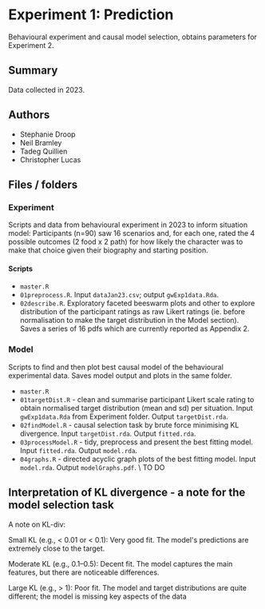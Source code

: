 # Experiment 1: Prediction

Behavioural experiment and causal model selection, obtains parameters for Experiment 2.

## Summary

Data collected in 2023.

## Authors

- Stephanie Droop
- Neil Bramley
- Tadeg Quillien
- Christopher Lucas

## Files / folders

### Experiment

Scripts and data from behavioural experiment in 2023 to inform situation model: Participants (n=90) saw 16 scenarios and, for each one, rated the 4 possible outcomes (2 food x 2 path) for how likely the character was to make that choice given their biography and starting position.

#### Scripts

- `master.R`
- `01preprocess.R`. Input `dataJan23.csv`; output `gwExp1data.Rda`.
- `02describe.R`. Exploratory faceted beeswarm plots and other to explore distribution of the participant ratings as raw Likert ratings (ie. before normalisation to make the target distribution in the Model section). Saves a series of 16 pdfs which are currently reported as Appendix 2.

### Model

Scripts to find and then plot best causal model of the behavioural experimental data. Saves model output and plots in the same folder.

- `master.R`
- `01targetDist.R` - clean and summarise participant Likert scale rating to obtain normalised target distribution (mean and sd) per situation. Input `gwExp1data.Rda` from Experiment folder. Output `targetDist.rda`.
- `02findModel.R` - causal selection task by brute force minimising KL divergence. Input `targetDist.rda`. Output `fitted.rda`. 
- `03processModel.R` - tidy, preprocess and present the best fitting model. Input `fitted.rda`. Output `model.rda`.
- `04graphs.R` - directed acyclic graph plots of the best fitting model. Input `model.rda`. Output `modelGraphs.pdf`. \\ TO DO


## Interpretation of KL divergence - a note for the model selection task

A note on KL-div:

Small KL (e.g., < 0.01 or < 0.1): Very good fit. The model's predictions are extremely close to the target.

Moderate KL (e.g., 0.1–0.5): Decent fit. The model captures the main features, but there are noticeable differences.

Large KL (e.g., > 1): Poor fit. The model and target distributions are quite different; the model is missing key aspects of the data
